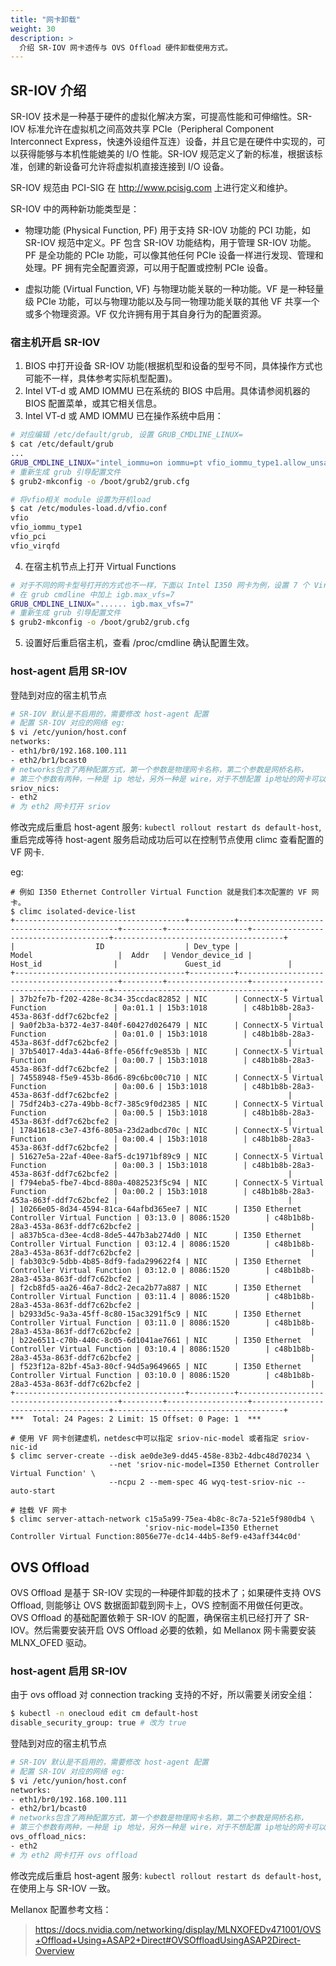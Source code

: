 ```yaml
---
title: "网卡卸载"
weight: 30
description: >
  介绍 SR-IOV 网卡透传与 OVS Offload 硬件卸载使用方式。
---
```


## SR-IOV 介绍

SR-IOV 技术是一种基于硬件的虚拟化解决方案，可提高性能和可伸缩性。SR-IOV 标准允许在虚拟机之间高效共享 PCIe（Peripheral Component Interconnect Express，快速外设组件互连）设备，并且它是在硬件中实现的，可以获得能够与本机性能媲美的 I/O 性能。SR-IOV 规范定义了新的标准，根据该标准，创建的新设备可允许将虚拟机直接连接到 I/O 设备。

SR-IOV 规范由 PCI-SIG 在 http://www.pcisig.com 上进行定义和维护。

SR-IOV 中的两种新功能类型是：

- 物理功能 (Physical Function, PF)
用于支持 SR-IOV 功能的 PCI 功能，如 SR-IOV 规范中定义。PF 包含 SR-IOV 功能结构，用于管理 SR-IOV 功能。PF 是全功能的 PCIe 功能，可以像其他任何 PCIe 设备一样进行发现、管理和处理。PF 拥有完全配置资源，可以用于配置或控制 PCIe 设备。

- 虚拟功能 (Virtual Function, VF)
与物理功能关联的一种功能。VF 是一种轻量级 PCIe 功能，可以与物理功能以及与同一物理功能关联的其他 VF 共享一个或多个物理资源。VF 仅允许拥有用于其自身行为的配置资源。


### 宿主机开启 SR-IOV

1. BIOS 中打开设备 SR-IOV 功能(根据机型和设备的型号不同，具体操作方式也可能不一样，具体参考实际机型配置)。
2. Intel VT-d 或 AMD IOMMU 已在系统的 BIOS 中启用。具体请参阅机器的 BIOS 配置菜单，或其它相关信息。
3. Intel VT-d 或 AMD IOMMU 已在操作系统中启用：
```bash
# 对应编辑 /etc/default/grub, 设置 GRUB_CMDLINE_LINUX=
$ cat /etc/default/grub
...
GRUB_CMDLINE_LINUX="intel_iommu=on iommu=pt vfio_iommu_type1.allow_unsafe_interrupts=1"
# 重新生成 grub 引导配置文件
$ grub2-mkconfig -o /boot/grub2/grub.cfg

# 将vfio相关 module 设置为开机load
$ cat /etc/modules-load.d/vfio.conf
vfio
vfio_iommu_type1
vfio_pci
vfio_virqfd
```
4. 在宿主机节点上打开 Virtual Functions
```bash
# 对于不同的网卡型号打开的方式也不一样，下面以 Intel I350 网卡为例，设置 7 个 Virtual Function(网卡支持的 virtual function 数量也是不一样的，需要根据具体网卡支持的数量来配置)
# 在 grub cmdline 中加上 igb.max_vfs=7
GRUB_CMDLINE_LINUX="...... igb.max_vfs=7"
# 重新生成 grub 引导配置文件
$ grub2-mkconfig -o /boot/grub2/grub.cfg
```
5. 设置好后重启宿主机，查看 /proc/cmdline 确认配置生效。

### host-agent 启用 SR-IOV
登陆到对应的宿主机节点
```bash
# SR-IOV 默认是不启用的，需要修改 host-agent 配置
# 配置 SR-IOV 对应的网络 eg:
$ vi /etc/yunion/host.conf
networks:
- eth1/br0/192.168.100.111
- eth2/br1/bcast0
# networks包含了两种配置方式，第一个参数是物理网卡名称，第二个参数是网桥名称，
# 第三个参数有两种，一种是 ip 地址，另外一种是 wire，对于不想配置 ip地址的网卡可以使用 wire 属性，wire 代表的是这个网卡所在的二层网络。
sriov_nics:
- eth2
# 为 eth2 网卡打开 sriov

```

修改完成后重启 host-agent 服务: `kubectl rollout restart ds default-host`, 重启完成等待 host-agent 服务启动成功后可以在控制节点使用 climc 查看配置的 VF 网卡.

eg:
```
# 例如 I350 Ethernet Controller Virtual Function 就是我们本次配置的 VF 网卡。
$ climc isolated-device-list
+--------------------------------------+----------+-------------------------------------------+---------+------------------+--------------------------------------+--------------------------------------+
|                  ID                  | Dev_type |                   Model                   |  Addr   | Vendor_device_id |               Host_id                |               Guest_id               |
+--------------------------------------+----------+-------------------------------------------+---------+------------------+--------------------------------------+--------------------------------------+
| 37b2fe7b-f202-428e-8c34-35ccdac82852 | NIC      | ConnectX-5 Virtual Function               | 0a:01.1 | 15b3:1018        | c48b1b8b-28a3-453a-863f-ddf7c62bcfe2 |                                      |
| 9a0f2b3a-b372-4e37-840f-60427d026479 | NIC      | ConnectX-5 Virtual Function               | 0a:01.0 | 15b3:1018        | c48b1b8b-28a3-453a-863f-ddf7c62bcfe2 |                                      |
| 37b54017-4da3-44a6-8ffe-056ffc9e853b | NIC      | ConnectX-5 Virtual Function               | 0a:00.7 | 15b3:1018        | c48b1b8b-28a3-453a-863f-ddf7c62bcfe2 |                                      |
| 74558948-f5e9-453b-86d6-89c6bc00c710 | NIC      | ConnectX-5 Virtual Function               | 0a:00.6 | 15b3:1018        | c48b1b8b-28a3-453a-863f-ddf7c62bcfe2 |                                      |
| 75df24b3-c27a-49bb-8cf7-385c9f0d2385 | NIC      | ConnectX-5 Virtual Function               | 0a:00.5 | 15b3:1018        | c48b1b8b-28a3-453a-863f-ddf7c62bcfe2 |                                      |
| 17841618-c3e7-43f6-805a-23d2adbcd70c | NIC      | ConnectX-5 Virtual Function               | 0a:00.4 | 15b3:1018        | c48b1b8b-28a3-453a-863f-ddf7c62bcfe2 |                                      |
| 51627e5a-22af-40ee-8af5-dc1971bf89c9 | NIC      | ConnectX-5 Virtual Function               | 0a:00.3 | 15b3:1018        | c48b1b8b-28a3-453a-863f-ddf7c62bcfe2 |                                      |
| f794eba5-fbe7-4bcd-880a-4082523f5c94 | NIC      | ConnectX-5 Virtual Function               | 0a:00.2 | 15b3:1018        | c48b1b8b-28a3-453a-863f-ddf7c62bcfe2 |                                      |
| 10266e05-8d34-4594-81ca-64afbd365ee7 | NIC      | I350 Ethernet Controller Virtual Function | 03:13.0 | 8086:1520        | c48b1b8b-28a3-453a-863f-ddf7c62bcfe2 |                                      |
| a837b5ca-d3ee-4cd8-8de5-447b3ab274d0 | NIC      | I350 Ethernet Controller Virtual Function | 03:12.4 | 8086:1520        | c48b1b8b-28a3-453a-863f-ddf7c62bcfe2 |                                      |
| fab303c9-5dbb-4b85-8df9-fada299622f4 | NIC      | I350 Ethernet Controller Virtual Function | 03:12.0 | 8086:1520        | c48b1b8b-28a3-453a-863f-ddf7c62bcfe2 |                                      |
| f2cb8fd5-aa26-46a7-8dc2-2eca2b77a887 | NIC      | I350 Ethernet Controller Virtual Function | 03:11.4 | 8086:1520        | c48b1b8b-28a3-453a-863f-ddf7c62bcfe2 |                                      |
| b2933d5c-9a3a-45ff-8c80-15ac3291f5c9 | NIC      | I350 Ethernet Controller Virtual Function | 03:11.0 | 8086:1520        | c48b1b8b-28a3-453a-863f-ddf7c62bcfe2 |                                      |
| b22e6511-c70b-440c-8c05-6d1041ae7661 | NIC      | I350 Ethernet Controller Virtual Function | 03:10.4 | 8086:1520        | c48b1b8b-28a3-453a-863f-ddf7c62bcfe2 |                                      |
| f523f12a-82bf-45a3-80cf-94d5a9649665 | NIC      | I350 Ethernet Controller Virtual Function | 03:10.0 | 8086:1520        | c48b1b8b-28a3-453a-863f-ddf7c62bcfe2 |                                      |
+--------------------------------------+----------+-------------------------------------------+---------+------------------+--------------------------------------+--------------------------------------+
***  Total: 24 Pages: 2 Limit: 15 Offset: 0 Page: 1  ***

# 使用 VF 网卡创建虚机，netdesc中可以指定 sriov-nic-model 或者指定 sriov-nic-id
$ climc server-create --disk ae0de3e9-dd45-458e-83b2-4dbc48d70234 \
                      --net 'sriov-nic-model=I350 Ethernet Controller Virtual Function' \
                      --ncpu 2 --mem-spec 4G wyq-test-sriov-nic --auto-start

# 挂载 VF 网卡
$ climc server-attach-network c15a5a99-75ea-4b8c-8c7a-521e5f980db4 \
                              'sriov-nic-model=I350 Ethernet Controller Virtual Function:8056e77e-dc14-44b5-8ef9-e43aff344c0d'

```


## OVS Offload

OVS Offload 是基于 SR-IOV 实现的一种硬件卸载的技术了；如果硬件支持 OVS Offload, 则能够让 OVS 数据面卸载到网卡上，OVS 控制面不用做任何更改。
OVS Offload 的基础配置依赖于 SR-IOV 的配置，确保宿主机已经打开了 SR-IOV。然后需要安装开启 OVS Offload 必要的依赖，如 Mellanox 网卡需要安装 MLNX_OFED 驱动。

### host-agent 启用 SR-IOV

由于 ovs offload 对 connection tracking 支持的不好，所以需要关闭安全组：
```bash
$ kubectl -n onecloud edit cm default-host
disable_security_group: true # 改为 true
```

登陆到对应的宿主机节点
```bash
# SR-IOV 默认是不启用的，需要修改 host-agent 配置
# 配置 SR-IOV 对应的网络 eg:
$ vi /etc/yunion/host.conf
networks:
- eth1/br0/192.168.100.111
- eth2/br1/bcast0
# networks包含了两种配置方式，第一个参数是物理网卡名称，第二个参数是网桥名称，
# 第三个参数有两种，一种是 ip 地址，另外一种是 wire，对于不想配置 ip地址的网卡可以使用 wire 属性，wire 代表的是这个网卡所在的二层网络。
ovs_offload_nics:
- eth2
# 为 eth2 网卡打开 ovs offload
```

修改完成后重启 host-agent 服务: `kubectl rollout restart ds default-host`,在使用上与 SR-IOV 一致。

Mellanox 配置参考文档：
> https://docs.nvidia.com/networking/display/MLNXOFEDv471001/OVS+Offload+Using+ASAP2+Direct#OVSOffloadUsingASAP2Direct-Overview
